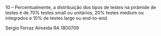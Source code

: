 10 – Percentualmente, a distribuição dos tipos de testes na pirâmide
de testes é de 70% testes small ou unitários, 20% testes medium ou integrados e 10% de testes large ou end-to-end.


Sergio Ferraz Almeida
RA 1800709

